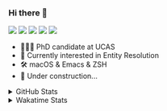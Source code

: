 ### Hi there 👋

[![](https://img.shields.io/badge/-Email-325180?logo=maildotru&logoColor=white&style=flat-square)](mailto:hi@wang.tianshu.me)
[![](https://img.shields.io/badge/-GitHub-black?logo=GitHub&style=flat-square)](https://github.com/tshu-w)
[![](https://img.shields.io/badge/-Telegram-26a5e4?labelColor=fafafa&logo=telegram&style=flat-square)](https://t.me/tshu_w) 
[![](https://img.shields.io/badge/-Twitter-1da1f2?logo=Twitter&logoColor=white&style=flat-square)](https://twitter.com/tshu_w)
[![](https://komarev.com/ghpvc/?username=tshu-w&color=blueviolet&style=flat-square)]()



- 🧑🏻‍🎓 PhD candidate at UCAS
- 🔭 Currently interested in Entity Resolution
- 🛠 macOS & Emacs & ZSH
- 🚧 Under construction...

<details>

<summary>GitHub Stats</summary>

![Tianshu's GitHub stats](https://github-readme-stats.vercel.app/api?username=tshu-w&show_icons=true&theme=buefy&count_private=true)
  
</details>


<details>
  <summary>Wakatime Stats</summary>

  Currently, files accessed by tramp cannot be tracked by wakatime, see https://github.com/wakatime/wakatime-mode/issues/27
  <br>
  
<!--START_SECTION:waka-->
![Code Time](http://img.shields.io/badge/Code%20Time-5%2C942%20hrs%201%20min-blue)

**I'm an Early 🐤** 

```text
🌞 Morning    68 commits     ████░░░░░░░░░░░░░░░░░░░░░   15.89% 
🌆 Daytime    254 commits    ██████████████░░░░░░░░░░░   59.35% 
🌃 Evening    99 commits     █████░░░░░░░░░░░░░░░░░░░░   23.13% 
🌙 Night      7 commits      ░░░░░░░░░░░░░░░░░░░░░░░░░   1.64%

```
📅 **I'm Most Productive on Monday** 

```text
Monday       116 commits    ██████░░░░░░░░░░░░░░░░░░░   27.1% 
Tuesday      99 commits     █████░░░░░░░░░░░░░░░░░░░░   23.13% 
Wednesday    51 commits     ███░░░░░░░░░░░░░░░░░░░░░░   11.92% 
Thursday     33 commits     ██░░░░░░░░░░░░░░░░░░░░░░░   7.71% 
Friday       52 commits     ███░░░░░░░░░░░░░░░░░░░░░░   12.15% 
Saturday     54 commits     ███░░░░░░░░░░░░░░░░░░░░░░   12.62% 
Sunday       23 commits     █░░░░░░░░░░░░░░░░░░░░░░░░   5.37%

```


📊 **This Week I Spent My Time On** 

```text
💬 Programming Languages: 
sh                       31 hrs 20 mins      █████████████████████████   100.0%

🔥 Editors: 
Zsh                      31 hrs 20 mins      █████████████████████████   100.0%

🐱‍💻 Projects: 
universal-blocker        21 hrs 53 mins      █████████████████░░░░░░░░   69.87% 
Terminal                 7 hrs 21 mins       █████░░░░░░░░░░░░░░░░░░░░   23.47% 
lightning                1 hr 12 mins        █░░░░░░░░░░░░░░░░░░░░░░░░   3.88% 
lightning-template       30 mins             ░░░░░░░░░░░░░░░░░░░░░░░░░   1.63% 
dotfiles                 21 mins             ░░░░░░░░░░░░░░░░░░░░░░░░░   1.16%

💻 Operating System: 
Linux                    25 hrs 11 mins      ████████████████████░░░░░   80.42% 
Mac                      6 hrs 8 mins        █████░░░░░░░░░░░░░░░░░░░░   19.58%

```

**I Mostly Code in Python** 

```text
Python                   11 repos            ████████████░░░░░░░░░░░░░   50.0% 
HTML                     2 repos             ██░░░░░░░░░░░░░░░░░░░░░░░   9.09% 
Emacs Lisp               2 repos             ██░░░░░░░░░░░░░░░░░░░░░░░   9.09% 
JavaScript               2 repos             ██░░░░░░░░░░░░░░░░░░░░░░░   9.09% 
TeX                      2 repos             ██░░░░░░░░░░░░░░░░░░░░░░░   9.09%

```



 Last Updated on 06/09/2022 08:08:19 UTC
<!--END_SECTION:waka-->
</details>
